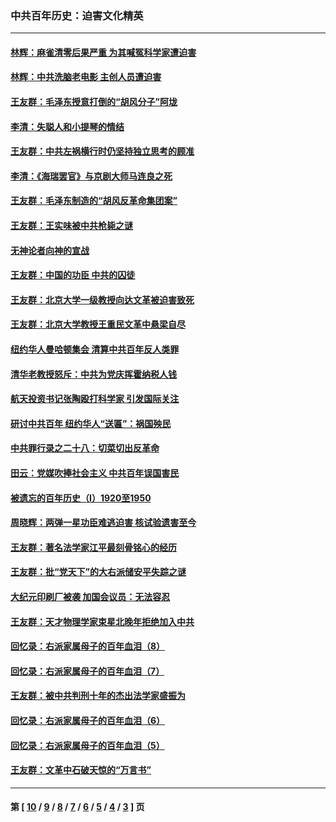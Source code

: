 ### 中共百年历史：迫害文化精英
---
#### [林辉：麻雀清零后果严重 为其喊冤科学家遭迫害](../../pages/nf1176111/n13746900.md?06050430) 
#### [林辉：中共洗脑老电影 主创人员遭迫害](../../pages/nf1176111/n13699437.md?06050430) 
#### [王友群：毛泽东授意打倒的“胡风分子”阿垅](../../pages/nf1176111/n13592541.md?06050430) 
#### [李清：失聪人和小提琴的情结](../../pages/nf1176111/n13459280.md?06050430) 
#### [王友群：中共左祸横行时仍坚持独立思考的顾准](../../pages/nf1176111/n13444722.md?06050430) 
#### [李清：《海瑞罢官》与京剧大师马连良之死](../../pages/nf1176111/n13412316.md?06050430) 
#### [王友群：毛泽东制造的“胡风反革命集团案”](../../pages/nf1176111/n13324909.md?06050430) 
#### [王友群：王实味被中共枪毙之谜](../../pages/nf1176111/n13307502.md?06050430) 
#### [无神论者向神的宣战](../../pages/nf1176111/n13281535.md?06050430) 
#### [王友群：中国的功臣 中共的囚徒](../../pages/nf1176111/n13291790.md?06050430) 
#### [王友群：北京大学一级教授向达文革被迫害致死](../../pages/nf1176111/n13150966.md?06050430) 
#### [王友群：北京大学教授王重民文革中悬梁自尽](../../pages/nf1176111/n13084645.md?06050430) 
#### [纽约华人曼哈顿集会 清算中共百年反人类罪](../../pages/nf1176111/n13084157.md?06050430) 
#### [清华老教授怒斥：中共为党庆挥霍纳税人钱](../../pages/nf1176111/n13071430.md?06050430) 
#### [航天投资书记张陶殴打科学家 引发国际关注](../../pages/nf1176111/n13069132.md?06050430) 
#### [研讨中共百年 纽约华人“送匾”：祸国殃民](../../pages/nf1176111/n13057367.md?06050430) 
#### [中共罪行录之二十八：切菜切出反革命](../../pages/nf1176111/n13030600.md?06050430) 
#### [田云：党媒吹捧社会主义 中共百年误国害民](../../pages/nf1176111/n13006682.md?06050430) 
#### [被遗忘的百年历史（I）1920至1950](../../pages/nf1176111/n12986411.md?06050430) 
#### [周晓辉：两弹一星功臣难逃迫害 核试验遗害至今](../../pages/nf1176111/n12974997.md?06050430) 
#### [王友群：著名法学家江平最刻骨铭心的经历](../../pages/nf1176111/n12970787.md?06050430) 
#### [王友群：批“党天下”的大右派储安平失踪之谜](../../pages/nf1176111/n12954229.md?06050430) 
#### [大纪元印刷厂被袭 加国会议员：无法容忍](../../pages/nf1176111/n12883028.md?06050430) 
#### [王友群：天才物理学家束星北晚年拒绝加入中共](../../pages/nf1176111/n12792913.md?06050430) 
#### [回忆录：右派家属母子的百年血泪（8）](../../pages/nf1176111/n12706196.md?06050430) 
#### [回忆录：右派家属母子的百年血泪（7）](../../pages/nf1176111/n12706191.md?06050430) 
#### [王友群：被中共判刑十年的杰出法学家盛振为](../../pages/nf1176111/n12706141.md?06050430) 
#### [回忆录：右派家属母子的百年血泪（6）](../../pages/nf1176111/n12698863.md?06050430) 
#### [回忆录：右派家属母子的百年血泪（5）](../../pages/nf1176111/n12692515.md?06050430) 
#### [王友群：文革中石破天惊的“万言书”](../../pages/nf1176111/n12690994.md?06050430) 

---
#### 第 [ [10](./10.md?06050430) / [9](./9.md?06050430) / [8](./8.md?06050430) / [7](./7.md?06050430) / [6](./6.md?06050430) / [5](./5.md?06050430) / [4](./4.md?06050430) / [3](./3.md?06050430) ] 页
